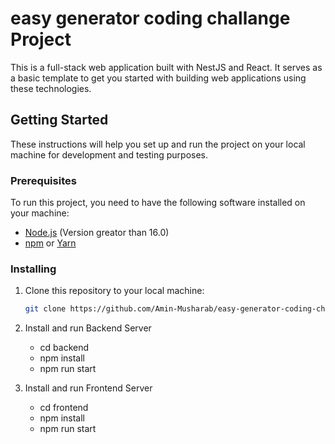 # easy generator coding challange Project

This is a full-stack web application built with NestJS and React. It serves as a basic template to get you started with building web applications using these technologies.

## Getting Started

These instructions will help you set up and run the project on your local machine for development and testing purposes.

### Prerequisites

To run this project, you need to have the following software installed on your machine:

- [Node.js](https://nodejs.org/) (Version greator than 16.0)
- [npm](https://www.npmjs.com/) or [Yarn](https://yarnpkg.com/)

### Installing

1. Clone this repository to your local machine:

   ```bash
   git clone https://github.com/Amin-Musharab/easy-generator-coding-challange.git


2. Install and run Backend Server

    * cd backend
    * npm install
    * npm run start


3. Install and run Frontend Server

    * cd frontend
    * npm install
    * npm run start
